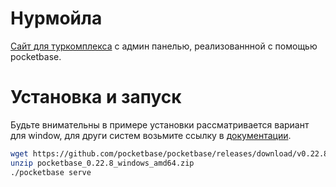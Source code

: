 # Нурмойла
[Сайт для туркомплекса](https://nurmoyla.ru) с админ панелью, реализованнной с помощью pocketbase. 
# Установка и запуск
Будьте внимательны в примере установки рассматривается вариант для window, для други систем возьмите ссылку в [документации](https://pocketbase.io/docs/).
```bash
wget https://github.com/pocketbase/pocketbase/releases/download/v0.22.8/pocketbase_0.22.8_windows_amd64.zip
unzip pocketbase_0.22.8_windows_amd64.zip
./pocketbase serve
```
